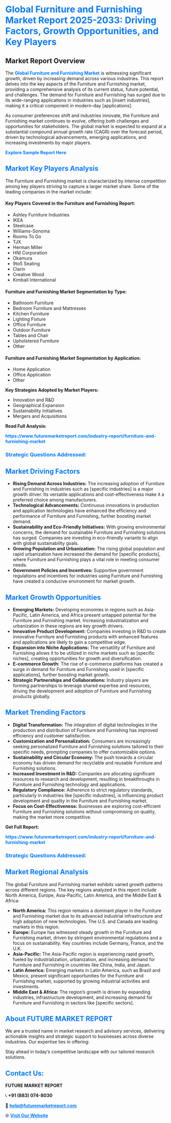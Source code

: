 <h1 style="color: #007BFF;">Global Furniture and Furnishing Market Report 2025-2033: Driving Factors, Growth Opportunities, and Key Players</h1>

<section id="overview">
<h2>Market Report Overview</h2>
<p>The <a href="https://www.futuremarketreport.com/industry-report/furniture-and-furnishing-market" style="color: #007BFF; text-decoration: none;"><strong>Global Furniture and Furnishing Market</strong></a> is witnessing significant growth, driven by increasing demand across various industries. This report delves into the key aspects of the Furniture and Furnishing market, providing a comprehensive analysis of its current status, future potential, and challenges. The demand for Furniture and Furnishing has surged due to its wide-ranging applications in industries such as [insert industries], making it a critical component in modern-day [applications].</p>
<p>As consumer preferences shift and industries innovate, the Furniture and Furnishing market continues to evolve, offering both challenges and opportunities for stakeholders. The global market is expected to expand at a substantial compound annual growth rate (CAGR) over the forecast period, driven by technological advancements, emerging applications, and increasing investments by major players.</p>
</section>

<section id="overview">
<p><a href="https://www.futuremarketreport.com/request-sample/reportId=51619" style="color: #007BFF; text-decoration: none;"><strong>Explore Sample Report Here</strong></a></p>
</section>

<section id="key-players">
<h2 style="color: #007BFF;">Market Key Players Analysis</h2>
<p>The Furniture and Furnishing market is characterized by intense competition among key players striving to capture a larger market share. Some of the leading companies in the market include:</p>
<h4>Key Players Covered in the Furniture and Furnishing Report:</h4>
<ul><li>Ashley Furniture Industries</li><li>IKEA</li><li>Steelcase</li><li>Williams-Sonoma</li><li>Rooms To Go</li><li>TJX</li><li>Herman Miller</li><li>HNI Corporation</li><li>Okamura</li><li>9to5 Seating</li><li>Clarin</li><li>Creative Wood</li><li>Kimball International</li></ul>
<h4>Furniture and Furnishing Market Segmentation by Type:</h4>
<ul><li>Bathroom Furniture</li><li>Bedroom Furniture and Mattresses</li><li>Kitchen Furniture</li><li>Lighting Fixture</li><li>Office Furniture</li><li>Outdoor Furniture</li><li>Tables and Chair</li><li>Upholstered Furniture</li><li>Other</li></ul>

<h4>Furniture and Furnishing Market Segmentation by Application:</h4>
<ul><li>Home Application</li><li>Office Application</li><li>Other</li></ul>
<p><strong>Key Strategies Adopted by Market Players:</strong></p>
<ul>
<li>Innovation and R&D</li>
<li>Geographical Expansion</li>
<li>Sustainability Initiatives</li>
<li>Mergers and Acquisitions</li>
</ul>
</section>

<section>
<p><strong>Read Full Analysis: </strong></p><a href="https://www.futuremarketreport.com/industry-report/furniture-and-furnishing-market" style="color: #007BFF; text-decoration: none;"><strong>https://www.futuremarketreport.com/industry-report/furniture-and-furnishing-market</strong></a>
<h3 style="color: #007BFF;">Strategic Questions Addressed:</h3>
</section>

<section id="driving-factors">
<h2 style="color: #007BFF;">Market Driving Factors</h2>
<ul>
<li><strong>Rising Demand Across Industries:</strong> The increasing adoption of Furniture and Furnishing in industries such as [specific industries] is a major growth driver. Its versatile applications and cost-effectiveness make it a preferred choice among manufacturers.</li>
<li><strong>Technological Advancements:</strong> Continuous innovations in production and application technologies have enhanced the efficiency and performance of Furniture and Furnishing, further boosting market demand.</li>
<li><strong>Sustainability and Eco-Friendly Initiatives:</strong> With growing environmental concerns, the demand for sustainable Furniture and Furnishing solutions has surged. Companies are investing in eco-friendly variants to align with global sustainability goals.</li>
<li><strong>Growing Population and Urbanization:</strong> The rising global population and rapid urbanization have increased the demand for [specific products], where Furniture and Furnishing plays a vital role in meeting consumer needs.</li>
<li><strong>Government Policies and Incentives:</strong> Supportive government regulations and incentives for industries using Furniture and Furnishing have created a conducive environment for market growth.</li>
</ul>
</section>

<section id="growth-opportunities">
<h2 style="color: #007BFF;">Market Growth Opportunities</h2>
<ul>
<li><strong>Emerging Markets:</strong> Developing economies in regions such as Asia-Pacific, Latin America, and Africa present untapped potential for the Furniture and Furnishing market. Increasing industrialization and urbanization in these regions are key growth drivers.</li>
<li><strong>Innovative Product Development:</strong> Companies investing in R&D to create innovative Furniture and Furnishing products with enhanced features and applications are likely to gain a competitive edge.</li>
<li><strong>Expansion into Niche Applications:</strong> The versatility of Furniture and Furnishing allows it to be utilized in niche markets such as [specific niches], creating opportunities for growth and diversification.</li>
<li><strong>E-commerce Growth:</strong> The rise of e-commerce platforms has created a surge in demand for Furniture and Furnishing used in [specific applications], further boosting market growth.</li>
<li><strong>Strategic Partnerships and Collaborations:</strong> Industry players are forming partnerships to leverage shared expertise and resources, driving the development and adoption of Furniture and Furnishing products globally.</li>
</ul>
</section>

<section id="trending-factors">
<h2 style="color: #007BFF;">Market Trending Factors</h2>
<ul>
<li><strong>Digital Transformation:</strong> The integration of digital technologies in the production and distribution of Furniture and Furnishing has improved efficiency and customer satisfaction.</li>
<li><strong>Customization and Personalization:</strong> Consumers are increasingly seeking personalized Furniture and Furnishing solutions tailored to their specific needs, prompting companies to offer customizable options.</li>
<li><strong>Sustainability and Circular Economy:</strong> The push towards a circular economy has driven demand for recyclable and reusable Furniture and Furnishing solutions.</li>
<li><strong>Increased Investment in R&D:</strong> Companies are allocating significant resources to research and development, resulting in breakthroughs in Furniture and Furnishing technology and applications.</li>
<li><strong>Regulatory Compliance:</strong> Adherence to strict regulatory standards, particularly in industries like [specific industries], is influencing product development and quality in the Furniture and Furnishing market.</li>
<li><strong>Focus on Cost-Effectiveness:</strong> Businesses are exploring cost-efficient Furniture and Furnishing solutions without compromising on quality, making the market more competitive.</li>
</ul>
</section>

<section>
<p><strong>Get Full Report: </strong></p><a href="https://www.futuremarketreport.com/industry-report/furniture-and-furnishing-market" style="color: #007BFF; text-decoration: none;"><strong>https://www.futuremarketreport.com/industry-report/furniture-and-furnishing-market</strong></a>
<h3 style="color: #007BFF;">Strategic Questions Addressed:</h3>
</section>


<section id="regional-analysis">
<h2 style="color: #007BFF;">Market Regional Analysis</h2>
<p>The global Furniture and Furnishing market exhibits varied growth patterns across different regions. The key regions analyzed in this report include North America, Europe, Asia-Pacific, Latin America, and the Middle East & Africa:</p>
<ul>
<li><strong>North America:</strong> This region remains a dominant player in the Furniture and Furnishing market due to its advanced industrial infrastructure and high adoption of new technologies. The U.S. and Canada are leading markets in this region.</li>
<li><strong>Europe:</strong> Europe has witnessed steady growth in the Furniture and Furnishing market, driven by stringent environmental regulations and a focus on sustainability. Key countries include Germany, France, and the U.K.</li>
<li><strong>Asia-Pacific:</strong> The Asia-Pacific region is experiencing rapid growth, fueled by industrialization, urbanization, and increasing demand for Furniture and Furnishing in countries like China, India, and Japan.</li>
<li><strong>Latin America:</strong> Emerging markets in Latin America, such as Brazil and Mexico, present significant opportunities for the Furniture and Furnishing market, supported by growing industrial activities and investments.</li>
<li><strong>Middle East & Africa:</strong> The region’s growth is driven by expanding industries, infrastructure development, and increasing demand for Furniture and Furnishing in sectors like [specific sectors].</li>
</ul>
</section>

<footer>
<h2 style="color: #007BFF;">About FUTURE MARKET REPORT</h2>
<p>We are a trusted name in market research and advisory services, delivering actionable insights and strategic support to businesses across diverse industries. Our expertise lies in offering:</p>

<p>Stay ahead in today’s competitive landscape with our tailored research solutions.</p>

<h2 style="color: #007BFF;">Contact Us:</h2>
<p><strong>FUTURE MARKET REPORT</strong></p>
<p>📞 <strong>+91 (883) 074-8030</strong></p>
<p>📧 <strong><a href="mailto:help@futuremarketreport.com" style="color: #007BFF;">help@futuremarketreport.com</a></strong></p>
<p>🌐 <strong><a href="https://www.futuremarketreport.com/" style="color: #007BFF;">Visit Our Website</a></strong></p>
</footer>